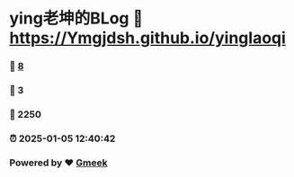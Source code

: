 # ying老坤的BLog :link: https://Ymgjdsh.github.io/yinglaoqi 
### :page_facing_up: [8](https://Ymgjdsh.github.io/yinglaoqi/tag.html) 
### :speech_balloon: 3 
### :hibiscus: 2250 
### :alarm_clock: 2025-01-05 12:40:42 
### Powered by :heart: [Gmeek](https://github.com/Meekdai/Gmeek)
